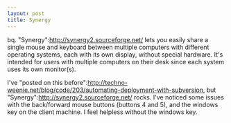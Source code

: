 ```yaml
--- 
layout: post
title: Synergy
---
```

bq. "Synergy":http://synergy2.sourceforge.net/ lets you easily share a single mouse and keyboard between multiple computers with different operating systems, each with its own display, without special hardware. It's intended for users with multiple computers on their desk since each system uses its own monitor(s).

I've "posted on this before":http://techno-weenie.net/blog/code/203/automating-deployment-with-subversion, but "Synergy":http://synergy2.sourceforge.net/ rocks.  I've noticed some issues with the back/forward mouse buttons (buttons 4 and 5), and the windows key on the client machine.  I feel helpless without the windows key.
